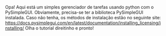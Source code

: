 Opa! Aqui está um simples gerenciador de tarefas usando python com o PySimpleGUI. Obviamente, precisa-se ter a biblioteca PySimpleGUI instalada.
Caso não tenha, os métodos de instalação estão no seguinte site: https://docs.pysimplegui.com/en/latest/documentation/installing_licensing/installing/
Olha o tutorial direitinho e pronto!
